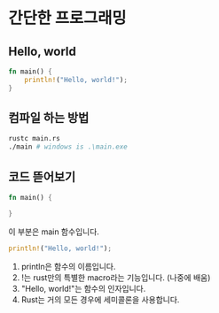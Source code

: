 # 간단한 프로그래밍

## Hello, world

```rust
fn main() {
    println!("Hello, world!");
}
```

## 컴파일 하는 방법

```sh
rustc main.rs
./main # windows is .\main.exe
```

## 코드 뜯어보기

```rs
fn main() {

}
```

이 부분은 main 함수입니다.  

```rs
println!("Hello, world!");
```

1. println은 함수의 이름입니다.
2. !는 rust만의 특별한 macro라는 기능입니다. (나중에 배움)
3. "Hello, world!"는 함수의 인자입니다.
4. Rust는 거의 모든 경우에 세미콜론을 사용합니다.
